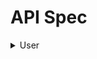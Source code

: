 # API Spec

<details>
  <summary>User</summary>


## Create User

Request :

- Method : POST
- Endpoint : `/api/users`
  - Header :
    - Content-Type: multipart/form-data
    - Accept: application/json
  - Body :
  
  ```json
  {
      "id" : "string, unique",
      "name" : "string",
      "email" : "string",
      "password" : "string",
      "gender" : "string",
      "phone" : "string"
  }
  ```
  
  Response :
  
  ```json
  {
      "code" : "number",
      "error" : "boolean",
      "message" : "string",
      "data" : {
          "id" : "string, unique",
          "name" : "string",
          "email" : "string",
          "gender" : "string",
          "phone" : "string",
          "updated_at" : "Date",
          "deleted_at" : "Date"
      }
  }
  ```
  
  ## Get User
  
  Request :
  
  - Method : GET
  - Endpoint : `/api/users/{id_user}`
  - Header :
    - Accept: application/json
  
  Response :
  
  ```json
  {
      "code" : "number",
      "error" : "boolean",
      "message" : "string",
      "data" : {
          "id" : "string, unique",
          "name" : "string",
          "email" : "string",
          "gender" : "string",
          "phone" : "string",
          "updated_at" : "Date",
          "deleted_at" : "Date"
      }
  }
  ```
  
  ## List User
  
  Request :
  
  - Method : GET
  - Endpoint : `/api/users`
  - Header :
    - Accept: application/json
  - Query Params
    - page : number
    - size : number
  
  Response :
  
  ```json
  {
      "code" : "number",
      "error" : "boolean",
      "message" : "string",
      "currentPage" : "number",
      "isLast" : "boolean",
      "totalPage" : "number",
      "data" : [
          {
              "id" : "string, unique",
              "name" : "string",
              "email" : "string",
              "gender" : "string",
              "phone" : "string",
              "updated_at" : "Date",
              "deleted_at" : "Date"
          }
      ]
  }
  ```
  
  ## Update User
  
  Request :
  
  - Method : PUT
  - Endpoint : `/api/users/{id_user}`
  - Header :
    - Content-Type: multipart/form-data
    - Accept: application/json
  - Body :
  
  ```json
  {
      "name" : "string",
      "email" : "string",
      "password" : "string",
      "gender" : "string",
      "phone" : "string"
  }
  ```
  
  Response :
  
  ```json
  {
      "code" : "number",
      "error" : "boolean",
      "message" : "string",
      "data" : {
          "id" : "string, unique",
          "name" : "string",
          "email" : "string",
          "gender" : "string",
          "phone" : "string"
      }
  }
  ```

  ## Change Password

  Request :

  - Method : PUT
  - Endpoint : `/api/users/{id_user}/changepassword`
  - Header :
    - Content-Type: application/json
    - Accept: application/json
  - Body :

  ```json
  {
      "oldPassword" : "string",
      "newPassword" : "string"
  }
  ```

  Response :

  ```json
  {
      "code" : "number",
      "error" : "boolean",
      "message" : "string",
      "data" : {
          "id" : "string, unique",
          "name" : "string",
          "email" : "string",
          "gender" : "string",
          "phone" : "string"
      }
  }
  ```
  
  ## Delete User
  
  Request :
  
  - Method : DELETE
  - Endpoint : `/api/users/{id_user}`
  - Header :
    - Accept: application/json
  
  Response :
  
  ```json
  {
      "code" : "number",
      "error" : "boolean",
      "message" : "string",
      "data" : {}
  }
  ```
</details>